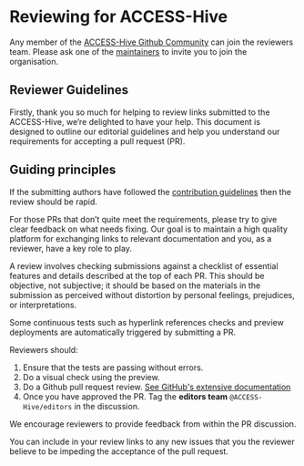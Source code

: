 # Reviewing for ACCESS-Hive

Any member of the [ACCESS-Hive Github Community][access-hive-github] can join the reviewers team.
Please ask one of the [maintainers][access-hive-maintainers] to invite you to join the organisation.

## Reviewer Guidelines

Firstly, thank you so much for helping to review links submitted to the ACCESS-Hive, we’re delighted to have your help. This document is designed to outline our editorial guidelines and help you understand our requirements for accepting a pull request (PR).

## Guiding principles

If the submitting authors have followed the [contribution guidelines](index.md) then the review should be rapid.

For those PRs that don’t quite meet the requirements, please try to give clear feedback on what needs fixing. Our goal is to maintain a high quality platform for exchanging links to relevant documentation and you, as a reviewer, have a key role to play.

A review involves checking submissions against a checklist of essential features and details described at the top of each PR.
This should be objective, not subjective; it should be based on the materials in the submission as perceived without distortion by personal feelings, prejudices, or interpretations.

Some continuous tests such as hyperlink references checks and preview deployments are automatically triggered by submitting a PR.

Reviewers should:

1. Ensure that the tests are passing without errors.
1. Do a visual check using the preview.
1. Do a Github pull request review. [See GitHub's extensive documentation][github-review]
1. Once you have approved the PR. Tag the **editors team** `@ACCESS-Hive/editors` in the discussion.

We encourage reviewers to provide feedback from within the PR discussion.

You can include in your review links to any new issues that you the reviewer believe to be impeding the acceptance of the pull request.

[access-hive-github]: https://github.com/ACCESS-Hive
[access-hive-maintainers]: https://github.com/orgs/ACCESS-Hive/teams/maintainers
[github-review]: https://docs.github.com/en/pull-requests/collaborating-with-pull-requests/reviewing-changes-in-pull-requests/about-pull-request-reviews